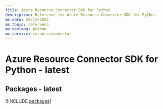 ```yaml
---
title: Azure Resource Connector SDK for Python
description: Reference for Azure Resource Connector SDK for Python
ms.date: 04/11/2024
ms.topic: reference
ms.devlang: python
ms.service: resourceconnector
---
```

# Azure Resource Connector SDK for Python - latest
## Packages - latest
[!INCLUDE [packages](resource-connector-index.md)]